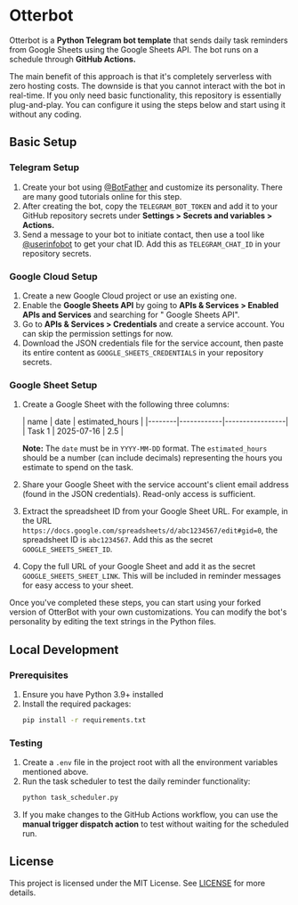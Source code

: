 # Otterbot

Otterbot is a **Python Telegram bot template** that sends daily task reminders from Google Sheets using the Google
Sheets
API. The bot runs on a schedule through **GitHub Actions.**

The main benefit of this approach is that it's completely serverless with zero hosting costs. The downside is that you
cannot interact with the bot in real-time. If you only need basic functionality, this repository is essentially
plug-and-play. You can configure it using the steps below and start using it without any coding.

## Basic Setup

### Telegram Setup

1. Create your bot using [@BotFather](https://telegram.me/BotFather) and customize its personality. There are many good
   tutorials online for this step.
2. After creating the bot, copy the `TELEGRAM_BOT_TOKEN` and add it to your GitHub repository secrets under **Settings >
   Secrets and variables > Actions.**
3. Send a message to your bot to initiate contact, then use a tool like [@userinfobot](https://telegram.me/userinfobot)
   to get your chat ID. Add this as `TELEGRAM_CHAT_ID` in your repository secrets.

### Google Cloud Setup

1. Create a new Google Cloud project or use an existing one.
2. Enable the **Google Sheets API** by going to **APIs & Services > Enabled APIs and Services** and searching for "
   Google Sheets API".
3. Go to **APIs & Services > Credentials** and create a service account. You can skip the permission settings for now.
4. Download the JSON credentials file for the service account, then paste its entire content as
   `GOOGLE_SHEETS_CREDENTIALS` in your repository secrets.

### Google Sheet Setup

1. Create a Google Sheet with the following three columns:

   | name   | date       | estimated_hours |
                  |--------|------------|-----------------|
   | Task 1 | 2025-07-16 | 2.5             |

   **Note:** The `date` must be in `YYYY-MM-DD` format. The `estimated_hours` should be a number (can include decimals)
   representing the hours you estimate to spend on the task.

2. Share your Google Sheet with the service account's client email address (found in the JSON credentials). Read-only
   access is sufficient.

3. Extract the spreadsheet ID from your Google Sheet URL. For example, in the URL
   `https://docs.google.com/spreadsheets/d/abc1234567/edit#gid=0`, the spreadsheet ID is `abc1234567`. Add this as the
   secret `GOOGLE_SHEETS_SHEET_ID`.

4. Copy the full URL of your Google Sheet and add it as the secret `GOOGLE_SHEETS_SHEET_LINK`. This will be included in
   reminder messages for easy access to your sheet.

Once you've completed these steps, you can start using your forked version of OtterBot with your own customizations. You
can modify the bot's personality by editing the text strings in the Python files.

## Local Development

### Prerequisites

1. Ensure you have Python 3.9+ installed
2. Install the required packages:
   ```bash
   pip install -r requirements.txt
   ```

### Testing

1. Create a `.env` file in the project root with all the environment variables mentioned above.
2. Run the task scheduler to test the daily reminder functionality:
   ```bash
   python task_scheduler.py
   ```
3. If you make changes to the GitHub Actions workflow, you can use the **manual trigger dispatch action** to test
   without
   waiting for the scheduled run.

## License

This project is licensed under the MIT License. See [LICENSE](/LICENSE) for more details.